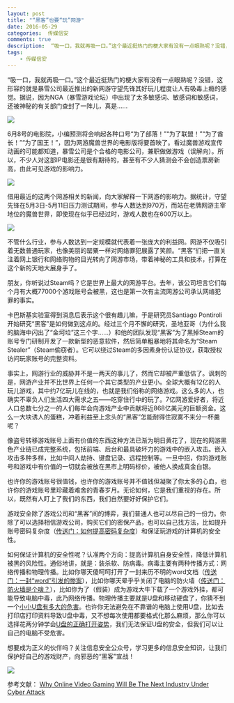 ```yaml
---  
layout: post  
title: "“黑客”也要“玩”网游"
date: 2016-05-29
categories:  传媒信安     
comments: true
description:  “吸一口，我就再吸一口。”这个最近挺热门的梗大家有没有一点眼熟呢？没错，这形容的就是暴雪公司最近推出的新网游守望先锋其好玩儿程度让人有吸毒上瘾的感觉。据说，因为NGA（暴雪游戏论坛）中出现了太多敏感词、敏感词和敏感词，还被神秘的有关部门查封了一阵儿，真是......
tags:
    - 传媒信安
---  
```

“吸一口，我就再吸一口。”这个最近挺热门的梗大家有没有一点眼熟呢？没错，这形容的就是暴雪公司最近推出的新网游守望先锋其好玩儿程度让人有吸毒上瘾的感觉。据说，因为NGA（暴雪游戏论坛）中出现了太多敏感词、敏感词和敏感词，还被神秘的有关部门查封了一阵儿，真是......

![](http://127.0.0.1:4000//resources/images/y1.jpg) 

6月8号的电影院，小编预测将会响起各种口号“为了部落！”“为了联盟！”“为了酋长！”“为了国王！”，因为网游魔兽世界的电影版将要首映了。看过魔兽游戏宣传动画的可能都知道，暴雪公司是个合格的电影公司，兼职做做游戏（误解向）。所以，不少人对这部IP电影还是很有期待的，甚至有不少人猜测会不会创造票房新高，由此可见游戏的影响力。

![](http://127.0.0.1:4000//resources/images/y2.jpg) 

借用最近的这两个网游相关的新闻，向大家解释一下网游的影响力。据统计，守望先锋在5月3日-5月11日压力测试期间，参与人数达到970万，而站在老牌网游主宰地位的魔兽世界，即使现在似乎已经过时，游戏人数也在600万以上。

![](http://127.0.0.1:4000//resources/images/y3.jpg) 

不管什么行业，参与人数达到一定规模就代表着一张庞大的利益网。网游不仅吸引着无数普通玩家，也像美丽的罂粟一样对网络罪犯展露了笑颜。“黑客”们把一直关注着网上银行和网络购物的目光转向了网游市场，带着神秘的工具和技术，打算在这个新的天地大展身手了。

朋友，你听说过Steam吗？它是世界上最大的网游平台。去年，该公司坦言它们每个月有大概77000个游戏账号会被黑，这也是第一次有主流网游公司承认网络犯罪的事实。

卡巴斯基实验室得到消息后表示这个很有趣儿嘛，于是研究员Santiago Pontiroli开始研究“黑客”是如何做到这点的。经过三个月不懈的研究，圣地亚哥（为什么我的脑海中闪出了“金坷垃”这三个字......）和他的团队发现“黑客”为了黑掉Steam的账号专门研制开发了一款新型的恶意软件，然后简单粗暴地将其命名为“Steam Stealer”（Steam偷窃者）。它可以绕过Steam的多因素身份认证协议，获取授权访问玩家账号的完整资料。

事实上，网游行业的威胁并不是一两天的事儿了，然而它却被严重低估了。讽刺的是，网游产业并不比世界上任何一个其它类型的产业更小。全球大概有12亿的人玩儿游戏，其中约7亿玩儿在线的，也就是我们俗称的网络游戏。这么多的人，也确实不辜负人们生活四大需求之五——吃穿住行中的玩了。7亿网游爱好者，将近人口总数七分之一的人们每年会向游戏产业中贡献将近868亿美元的巨额资金。这么一大块诱人的蛋糕，冲着利益至上念头的“黑客”怎能耐得住寂寞不来分一杯羹呢？

像盗号转移游戏账号上面有价值的东西这种方法已渐为明日黄花了，现在的网游黑色产业链已成完整系统，包括前端、后台和最具破坏力的游戏中的嵌入攻击。嵌入攻击多种多样，比如中间人劫持、键盘记录、远程控制等。一旦中招，你的游戏账号和游戏中有价值的一切就会被放在黑市上明码标价，被他人换成真金白银。

也许你的游戏账号很值钱，也许你的游戏账号并不值钱但凝聚了你太多的心血，也许你的游戏账号里珍藏着难舍的青春岁月。无论如何，它是我们重视的存在。所以，既然有人盯上了我们的东西，我们自然要好好保护它们。

游戏安全除了游戏公司和“黑客”间的博弈，我们普通人也可以尽自己的一份力。你除了可以选择相信游戏公司，购买它们的密保产品，也可以自己找方法，比如提升账号密码复杂度（[传送门：如何提高密码复杂度](http://sec.cuc.edu.cn/CUCIS/post/ways_protect_data)）和保证玩游戏的计算机的安全性。

如何保证计算机的安全性呢？认准两个方向：提高计算机自身安全性，降低计算机被黑的风险性。通俗地讲，就是：装杀软、防病毒。病毒主要有两种传播方式：网络传播和物理传播。比如你哪天傻呵呵打开了一封来历不明的word文档（[传送门：一封“word”引发的惨案](http://sec.cuc.edu.cn/CUCIS/post/hawkeye-word-steal-money)），比如你哪天晕乎乎关闭了电脑的防火墙（[传送门：防火墙是个啥？](http://sec.cuc.edu.cn/CUCIS/post/bank_firewall_hacker)），比如你为了（假装）成为游戏大牛下载了一个游戏外挂，都可能导致电脑中毒，此乃网络传播。物理传播主要就是U盘和移动硬盘了，你猜不到一个[小小U盘有多大的危害](http://sec.cuc.edu.cn/CUCIS/post/ukiller)。也许你无法避免在不靠谱的电脑上使用U盘，比如去打印店打印资料导致U盘中毒，又不想每次使用都要格式化那么麻烦，那么你可以选择花两分钟学会[U盘的正确打开姿势](http://sec.cuc.edu.cn/CUCIS/post/dridex_virus)，我们无法保证U盘的安全，但我们可以让自己的电脑不受危害。

想要成为正义的伙伴吗？关注信息安全公众号，学习更多的信息安全知识，让我们保护好自己的游戏财产，向邪恶的“黑客”宣战！

![](http://127.0.0.1:4000//resources/images/y4.jpg) 

参考文献：
[Why Online Video Gaming Will Be The Next Industry Under Cyber Attack](http://www.darkreading.com/vulnerabilities---threats/why-online-video-gaming-will-be-the-next-industry-under-cyber-attack-/a/d-id/1325519)